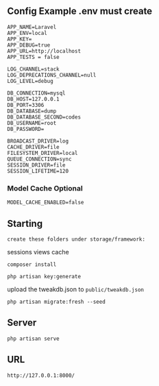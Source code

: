 ## Config Example .env must create

```
APP_NAME=Laravel
APP_ENV=local
APP_KEY=
APP_DEBUG=true
APP_URL=http://localhost
APP_TESTS = false

LOG_CHANNEL=stack
LOG_DEPRECATIONS_CHANNEL=null
LOG_LEVEL=debug

DB_CONNECTION=mysql
DB_HOST=127.0.0.1
DB_PORT=3306
DB_DATABASE=dump
DB_DATABASE_SECOND=codes
DB_USERNAME=root
DB_PASSWORD=

BROADCAST_DRIVER=log
CACHE_DRIVER=file
FILESYSTEM_DRIVER=local
QUEUE_CONNECTION=sync
SESSION_DRIVER=file
SESSION_LIFETIME=120
```

### Model Cache Optional
```
MODEL_CACHE_ENABLED=false
```


## Starting

``create these folders under storage/framework:``

sessions
views
cache

``composer install``

``php artisan key:generate``

upload the tweakdb.json to ``public/tweakdb.json``

``php artisan migrate:fresh --seed``


## Server

``php artisan serve``

## URL

``http://127.0.0.1:8000/``

